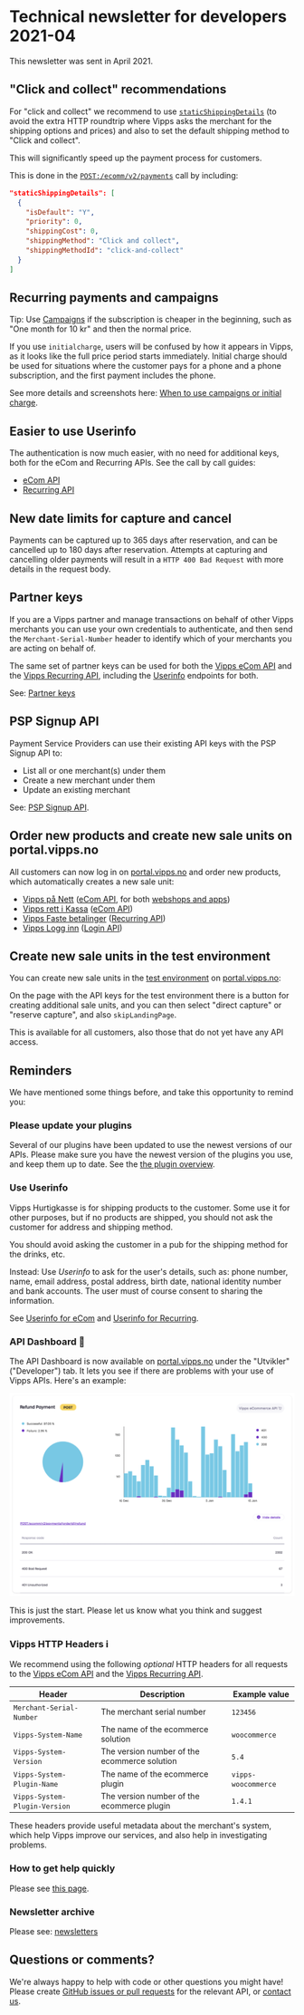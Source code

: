 <!-- START_METADATA
---
sidebar_position: 76
title: 2021-04
pagination_next: null
pagination_prev: null
---
END_METADATA -->

# Technical newsletter for developers 2021-04

This newsletter was sent in April 2021.

## "Click and collect" recommendations

For "click and collect" we recommend to use
[`staticShippingDetails`](https://vippsas.github.io/vipps-developer-docs/docs/APIs/ecom-api/vipps-ecom-api#shipping-and-static-shipping-details)
(to avoid the extra HTTP roundtrip where Vipps asks the merchant
for the shipping options and prices) and also to set the default
shipping method to "Click and collect".

This will significantly speed up the payment process for customers.

This is done in the
[`POST:​/ecomm​/v2​/payments`](https://vippsas.github.io/vipps-developer-docs/api/ecom#tag/Vipps-eCom-API/operation/initiatePaymentV3UsingPOST)
call by including:

```json
"staticShippingDetails": [
  {
    "isDefault": "Y",
    "priority": 0,
    "shippingCost": 0,
    "shippingMethod": "Click and collect",
    "shippingMethodId": "click-and-collect"
  }
]
```

## Recurring payments and campaigns

Tip: Use
[Campaigns](https://vippsas.github.io/vipps-developer-docs/docs/APIs/recurring-api/vipps-recurring-api#campaigns)
if the subscription is cheaper in the beginning, such as "One month for 10 kr" and then the normal price.

If you use
`initialcharge`, users will be confused by how it appears in Vipps, as it
looks like the full price period starts immediately. Initial charge should be used for situations where
the customer pays for a phone and a phone subscription, and the first payment includes the phone.

See more details and screenshots here:
[When to use campaigns or initial charge](https://vippsas.github.io/vipps-developer-docs/docs/APIs/recurring-api/vipps-recurring-api#when-to-use-campaigns-or-initial-charge).

## Easier to use Userinfo

The authentication is now much easier, with no need for additional keys, both for
the eCom and Recurring APIs. See the call by call guides:

* [eCom API](https://vippsas.github.io/vipps-developer-docs/docs/APIs/ecom-api/vipps-ecom-api#userinfo-call-by-call-guide)
* [Recurring API](https://vippsas.github.io/vipps-developer-docs/docs/APIs/recurring-api/vipps-recurring-api#userinfo-call-by-call-guide)

## New date limits for capture and cancel

Payments can be captured up to 365 days after reservation,
and can be cancelled up to 180 days after reservation.
Attempts at capturing and cancelling older payments will result in
a `HTTP 400 Bad Request` with more details in the request body.

## Partner keys

If you are a Vipps partner and manage transactions on behalf of other
Vipps merchants you can use your own credentials to authenticate, and then send
the `Merchant-Serial-Number` header to identify which of your merchants you are
acting on behalf of.

The same set of partner keys can be used for both the
[Vipps eCom API](https://vippsas.github.io/vipps-developer-docs/docs/APIs/ecom-api)
and the
[Vipps Recurring API](https://vippsas.github.io/vipps-developer-docs/docs/APIs/recurring-api),
including the
[Userinfo](#use-userinfo)
endpoints for both.

See:
[Partner keys](https://vippsas.github.io/vipps-developer-docs/docs/vipps-partner/partner-keys)

## PSP Signup API

Payment Service Providers can use their existing API keys with the PSP Signup API to:

* List all or one merchant(s) under them
* Create a new merchant under them
* Update an existing merchant

See:
[PSP Signup API](https://vippsas.github.io/vipps-developer-docs/docs/APIs/psp-api/vipps-psp-signup-api).

## Order new products and create new sale units on portal.vipps.no

All customers can now log in on
[portal.vipps.no](https://portal.vipps.no)
and order new products, which automatically creates a new sale unit:

* [Vipps på Nett](https://vipps.no/produkter-og-tjenester/bedrift/ta-betalt-paa-nett/ta-betalt-paa-nett/)
  ([eCom API](https://vippsas.github.io/vipps-developer-docs/docs/APIs/ecom-api),
  for both
  [webshops and apps](https://vipps.no/produkter-og-tjenester/bedrift/ta-betalt-paa-nett/ta-betalt-paa-nett/))
* [Vipps rett i Kassa](https://vipps.no/produkter-og-tjenester/bedrift/ta-betalt-i-butikk/vipps-i-kassa/)
  ([eCom API](https://vippsas.github.io/vipps-developer-docs/docs/APIs/ecom-api))
* [Vipps Faste betalinger](https://vipps.no/produkter-og-tjenester/bedrift/faste-betalinger/faste-betalinger/)
  ([Recurring API](https://vippsas.github.io/vipps-developer-docs/docs/APIs/recurring-api))
* [Vipps Logg inn](https://vipps.no/produkter-og-tjenester/bedrift/logg-inn-med-vipps/logg-inn-med-vipps/)
  ([Login API](https://vippsas.github.io/vipps-developer-docs/docs/APIs/login-api))

## Create new sale units in the test environment

You can create new sale units in the
[test environment](../test-environment.md)
on
[portal.vipps.no](https://portal.vipps.no):

On the page with the API keys for the test environment there is a button
for creating additional sale units, and you can then select
"direct capture" or "reserve capture", and also `skipLandingPage`.

This is available for all customers, also those that do not yet have any API access.

## Reminders

We have mentioned some things before, and take this opportunity to remind you:

### Please update your plugins

Several of our plugins have been updated to use the newest versions of
our APIs. Please make sure you have the newest version of the plugins
you use, and keep them up to date. See the
[the plugin overview](https://vippsas.github.io/vipps-developer-docs/docs/vipps-plugins).

### Use Userinfo

Vipps Hurtigkasse is for shipping products to the customer.
Some use it for other purposes, but if no products are shipped,
you should not ask the customer for address and shipping method.

You should avoid asking the customer in a pub for the shipping method for the drinks, etc.

Instead: Use _Userinfo_ to ask for the user's details, such as:
phone number, name, email address, postal address, birth date, national identity number and bank accounts.
The user must of course consent to sharing the information.

See
[Userinfo for eCom](https://vippsas.github.io/vipps-developer-docs/docs/APIs/ecom-api/vipps-ecom-api#userinfo)
and
[Userinfo for Recurring](https://vippsas.github.io/vipps-developer-docs/docs/APIs/recurring-api/vipps-recurring-api#userinfo).

### API Dashboard 🚦

The API Dashboard is now available on
[portal.vipps.no](https://portal.vipps.no)
under the "Utvikler" ("Developer") tab.
It lets you see if there are problems with your use of Vipps APIs.
Here's an example:

![API Dashboard example](images/2021-02-api-dashboard-example.png)

This is just the start. Please let us know what you think and suggest improvements.

### Vipps HTTP Headers ℹ️

We recommend using the following _optional_ HTTP headers for all requests to the
[Vipps eCom API](https://vippsas.github.io/vipps-developer-docs/docs/APIs/ecom-api)
and the
[Vipps Recurring API](https://vippsas.github.io/vipps-developer-docs/docs/APIs/recurring-api).

| Header                        | Description                                  | Example value        |
| ----------------------------- | -------------------------------------------- | -------------------- |
| `Merchant-Serial-Number`      | The merchant serial number                   | `123456`             |
| `Vipps-System-Name`           | The name of the ecommerce solution           | `woocommerce`        |
| `Vipps-System-Version`        | The version number of the ecommerce solution | `5.4`                |
| `Vipps-System-Plugin-Name`    | The name of the ecommerce plugin             | `vipps-woocommerce`  |
| `Vipps-System-Plugin-Version` | The version number of the ecommerce plugin   | `1.4.1`              |

These headers provide useful metadata about the merchant's system,
which help Vipps improve our services, and also help in investigating problems.

### How to get help quickly

Please see
[this page](https://vippsas.github.io/vipps-developer-docs/docs/vipps-developers/contact).

### Newsletter archive

Please see: [newsletters](https://vippsas.github.io/vipps-developer-docs/docs/vipps-developers/newsletters)

## Questions or comments?

We're always happy to help with code or other questions you might have!
Please create [GitHub issues or pull requests](https://github.com/vippsas)
for the relevant API,
or [contact us](https://vippsas.github.io/vipps-developer-docs/docs/vipps-developers/contact).
